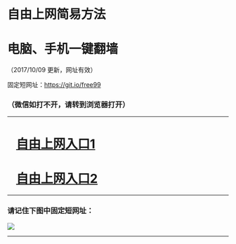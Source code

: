 ﻿# 自由上网简易方法

# 电脑、手机一键翻墙

（2017/10/09 更新，网址有效）

固定短网址：https://git.io/free99

### （微信如打不开，请转到浏览器打开）


***





# &nbsp;&nbsp; <a href="http://ft2348329310.fwq-tz-1001.info/fwqtz01.html?t=100900113598 " target="_blank">自由上网入口1</a>
# &nbsp;&nbsp; <a href="http://ft2309610524.fwq-tz-1002.info/fwqtz02.html?t=10090012061 " target="_blank">自由上网入口2</a>
***

### 请记住下图中固定短网址：

<img src="https://s3-us-west-2.amazonaws.com/fwq-1001/yjfq-20170905okok.png" /> 


***


